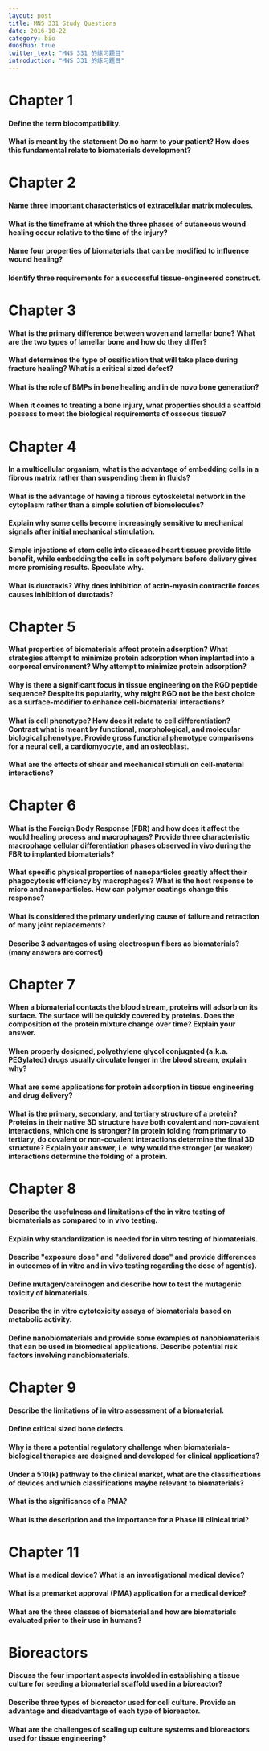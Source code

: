 ```yaml
---
layout: post
title: MNS 331 Study Questions
date: 2016-10-22
category: bio
duoshuo: true
twitter_text: "MNS 331 的练习题目"
introduction: "MNS 331 的练习题目"
---
```


Chapter 1
==============================================================================

#### Define the term biocompatibility.

#### What is meant by the statement Do no harm to your patient? How does this fundamental relate to biomaterials development?

Chapter 2
==============================================================================

#### Name three important characteristics of extracellular matrix molecules.

#### What is the timeframe at which the three phases of cutaneous wound healing occur relative to the time of the injury?

#### Name four properties of biomaterials that can be modified to influence wound healing?

#### Identify three requirements for a successful tissue-engineered construct.

Chapter 3
==============================================================================

#### What is the primary difference between woven and lamellar bone? What are the two types of lamellar bone and how do they differ?

#### What determines the type of ossification that will take place during fracture healing? What is a critical sized defect?

#### What is the role of BMPs in bone healing and in de novo bone generation?

#### When it comes to treating a bone injury, what properties should a scaffold possess to meet the biological requirements of osseous tissue?

Chapter 4
==============================================================================

#### In a multicellular organism, what is the advantage of embedding cells in a fibrous matrix rather than suspending them in fluids?

#### What is the advantage of having a fibrous cytoskeletal network in the cytoplasm rather than a simple solution of biomolecules?

#### Explain why some cells become increasingly sensitive to mechanical signals after initial mechanical stimulation.

#### Simple injections of stem cells into diseased heart tissues provide little benefit, while embedding the cells in soft polymers before delivery gives more promising results. Speculate why.

#### What is durotaxis? Why does inhibition of actin-myosin contractile forces causes inhibition of durotaxis?

Chapter 5
==============================================================================

#### What properties of biomaterials affect protein adsorption? What strategies attempt to minimize protein adsorption when implanted into a corporeal environment? Why attempt to minimize protein adsorption?

#### Why is there a significant focus in tissue engineering on the RGD peptide sequence? Despite its popularity, why might RGD not be the best choice as a surface-modifier to enhance cell-biomaterial interactions?

#### What is cell phenotype? How does it relate to cell differentiation? Contrast what is meant by functional, morphological, and molecular biological phenotype. Provide gross functional phenotype comparisons for a neural cell, a cardiomyocyte, and an osteoblast.

#### What are the effects of shear and mechanical stimuli on cell-material interactions?

Chapter 6
==============================================================================

#### What is the Foreign Body Response (FBR) and how does it affect the would healing process and macrophages? Provide three characteristic macrophage cellular differentiation phases observed in vivo during the FBR to implanted biomaterials?

#### What specific physical properties of nanoparticles greatly affect their phagocytosis efficiency by macrophages?  What is the host response to micro and nanoparticles.  How can polymer coatings change this response?

#### What is considered the primary underlying cause of failure and retraction of many joint replacements?

#### Describe 3 advantages of using electrospun fibers as biomaterials? (many answers are correct)



Chapter 7
==============================================================================

#### When a biomaterial contacts the blood stream, proteins will adsorb on its surface. The surface will be quickly covered by proteins. Does the composition of the protein mixture change over time? Explain your answer.


#### When properly designed, polyethylene glycol conjugated (a.k.a. PEGylated) drugs usually circulate longer in the blood stream, explain why?


#### What are some applications for protein adsorption in tissue engineering and drug delivery?


#### What is the primary, secondary, and tertiary structure of a protein? Proteins in their native 3D structure have both covalent and non-covalent interactions, which one is stronger? In protein folding from primary to tertiary, do covalent or non-covalent interactions determine the final 3D structure? Explain your answer, i.e. why would the stronger (or weaker) interactions determine the folding of a protein.

Chapter 8
==============================================================================

#### Describe the usefulness and limitations of the in vitro testing of biomaterials as compared to in vivo testing.

#### Explain why standardization is needed for in vitro testing of biomaterials.

#### Describe "exposure dose" and "delivered dose" and provide differences in outcomes of in vitro and in vivo testing regarding the dose of agent(s).

#### Define mutagen/carcinogen and describe how to test the mutagenic toxicity of biomaterials.

#### Describe the in vitro cytotoxicity assays of biomaterials based on metabolic activity.

#### Define nanobiomaterials and provide some examples of nanobiomaterials that can be used in biomedical applications.  Describe potential risk factors involving nanobiomaterials.



Chapter 9
==============================================================================

#### Describe the limitations of in vitro assessment of a biomaterial.

#### Define critical sized bone defects.

#### Why is there a potential regulatory challenge when biomaterials-biological therapies are designed and developed for clinical applications?

#### Under a 510(k) pathway to the clinical market, what are the classifications of devices and which classifications maybe relevant to biomaterials?

#### What is the significance of a PMA?

#### What is the description and the importance for a Phase III clinical trial?

Chapter 11
==============================================================================

#### What is a medical device? What is an investigational medical device?

#### What is a premarket approval (PMA) application for a medical device?

#### What are the three classes of biomaterial and how are biomaterials evaluated prior to their use in humans?


Bioreactors
==============================================================================

#### Discuss the four important aspects involded in establishing a tissue culture for seeding a biomaterial scaffold used in a bioreactor?

#### Describe three types of bioreactor used for cell culture.  Provide an advantage and disadvantage of each type of bioreactor.

#### What are the challenges of scaling up culture systems and bioreactors used for tissue engineering?

